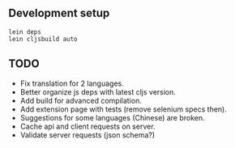 ## Development setup
```
lein deps
lein cljsbuild auto
```

## TODO
- Fix translation for 2 languages.
- Better organize js deps with latest cljs version.
- Add build for advanced compilation.
- Add extension page with tests (remove selenium specs then).
- Suggestions for some languages (Chinese) are broken.
- Cache api and client requests on server.
- Validate server requests (json schema?)
